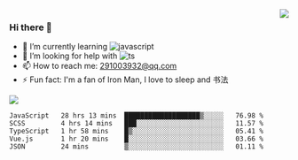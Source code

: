 <img align='right' src='https://github-readme-stats.vercel.app/api?username=niaogege&show_icons=true&theme=radical'/>

### Hi there 👋

- 🌱 I’m currently learning ![javascript](https://img.shields.io/badge/javacript-learn-orange)
- 🤔 I’m looking for help with ![ts](https://img.shields.io/badge/ts-learn-yellow)
- 📫 How to reach me: 291003932@qq.com
- ⚡ Fun fact:  I'm a fan of Iron Man, I love to sleep and 书法

![](https://github-readme-stats.vercel.app/api/top-langs/?username=niaogege&layout=compact)

<!--START_SECTION:waka-->
```text
JavaScript   28 hrs 13 mins  ███████████████████▒░░░░░   76.98 % 
SCSS         4 hrs 14 mins   ███░░░░░░░░░░░░░░░░░░░░░░   11.57 % 
TypeScript   1 hr 58 mins    █▒░░░░░░░░░░░░░░░░░░░░░░░   05.41 % 
Vue.js       1 hr 20 mins    █░░░░░░░░░░░░░░░░░░░░░░░░   03.66 % 
JSON         24 mins         ▒░░░░░░░░░░░░░░░░░░░░░░░░   01.11 % 
```
<!--END_SECTION:waka-->
